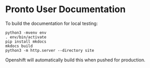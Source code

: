 # Pronto User Documentation

To build the documentation for local testing:

```
python3 -mvenv env
. env/bin/activate
pip install mkdocs
mkdocs build
python3 -m http.server --directory site
```

Openshift will automatically build this when pushed for production.